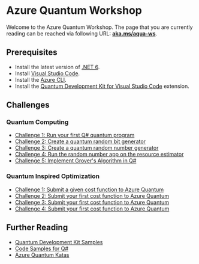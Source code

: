 # Azure Quantum Workshop

Welcome to the Azure Quantum Workshop. The page that you are currently reading can be reached via following URL: **[aka.ms/aqua-ws](https://aka.ms/aqua-ws)**.

## Prerequisites

- Install the latest version of [.NET 6](https://dotnet.microsoft.com/download/dotnet/6.0).
- Install [Visual Studio Code](https://code.visualstudio.com/download).
- Install the [Azure CLI](https://docs.microsoft.com/cli/azure/install-azure-cli).
- Install the [Quantum Development Kit for Visual Studio Code](https://marketplace.visualstudio.com/items?itemName=quantum.quantum-devkit-vscode) extension.

## Challenges

### Quantum Computing

- [Challenge 1: Run your first Q# quantum program](challenge-qc-01.md)
- [Challenge 2: Create a quantum random bit generator](challenge-qc-02.md)
- [Challenge 3: Create a quantum random number generator](challenge-qc-03.md)
- [Challenge 4: Run the random number app on the resource estimator](challenge-qc-04.md)
- [Challenge 5: Implement Grover's Algorithm in Q#](challenge-qc-05.md)

### Quantum Inspired Optimization

- [Challenge 1: Submit a given cost function to Azure Quantum](challenge-qio-01.md)
- [Challenge 2: Submit your first cost function to Azure Quantum](challenge-qio-02.md)
- [Challenge 3: Submit your first cost function to Azure Quantum](challenge-qio-03.md)
- [Challenge 4: Submit your first cost function to Azure Quantum](challenge-qio-04.md)

## Further Reading

- [Quantum Development Kit Samples](https://github.com/Microsoft/Quantum)
- [Code Samples for Q#](https://docs.microsoft.com/samples/browse/?languages=qsharp)
- [Azure Quantum Katas](https://github.com/microsoft/QuantumKatas)
